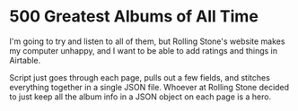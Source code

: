 # 500 Greatest Albums of All Time

I'm going to try and listen to all of them, but Rolling Stone's website makes my computer unhappy, and I want to be able to add ratings and things in Airtable.

Script just goes through each page, pulls out a few fields, and stitches everything together in a single JSON file. Whoever at Rolling Stone decided to just keep all the album info in a JSON object on each page is a hero.